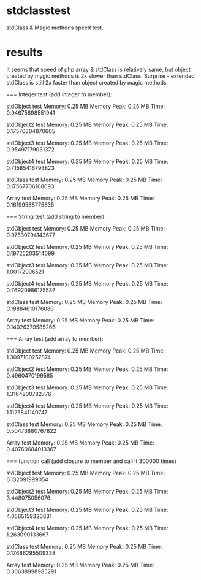 # stdclasstest
stdClass &amp; Magic methods speed test.

# results
It seems that speed of php array & stdClass is relatively same, but object created by mygic methods is 2x slower than stdClass. Surprise - extended stdClass is still 2x faster than object created by magic methods.

=== Integer test (add integer to member): 

stdObject test 
Memory: 0.25 MB 
Memory Peak: 0.25 MB 
Time: 0.94675898551941 

stdObject2 test
Memory: 0.25 MB
Memory Peak: 0.25 MB
Time: 0.17570304870605

stdObject3 test
Memory: 0.25 MB
Memory Peak: 0.25 MB
Time: 0.95497179031372

stdObject4 test
Memory: 0.25 MB
Memory Peak: 0.25 MB
Time: 0.71585416793823

stdClass test
Memory: 0.25 MB
Memory Peak: 0.25 MB
Time: 0.17567706108093

Array test
Memory: 0.25 MB
Memory Peak: 0.25 MB
Time: 0.16199588775635


=== String test (add string to member):

stdObject test
Memory: 0.25 MB
Memory Peak: 0.25 MB
Time: 0.97530794143677

stdObject2 test
Memory: 0.25 MB
Memory Peak: 0.25 MB
Time: 0.19725203514099

stdObject3 test
Memory: 0.25 MB
Memory Peak: 0.25 MB
Time: 1.00172996521

stdObject4 test
Memory: 0.25 MB
Memory Peak: 0.25 MB
Time: 0.76920986175537

stdClass test
Memory: 0.25 MB
Memory Peak: 0.25 MB
Time: 0.19884610176086

Array test
Memory: 0.25 MB
Memory Peak: 0.25 MB
Time: 0.14026379585266


=== Array test (add array to member):

stdObject test
Memory: 0.25 MB
Memory Peak: 0.25 MB
Time: 1.3097100257874

stdObject2 test
Memory: 0.25 MB
Memory Peak: 0.25 MB
Time: 0.4960470199585

stdObject3 test
Memory: 0.25 MB
Memory Peak: 0.25 MB
Time: 1.3164200782776

stdObject4 test
Memory: 0.25 MB
Memory Peak: 0.25 MB
Time: 1.1125841140747

stdClass test
Memory: 0.25 MB
Memory Peak: 0.25 MB
Time: 0.50473880767822

Array test
Memory: 0.25 MB
Memory Peak: 0.25 MB
Time: 0.40760684013367


=== function call (add closure to member and call it 300000 times)

stdObject test
Memory: 0.25 MB
Memory Peak: 0.25 MB
Time: 6.132091999054

stdObject2 test
Memory: 0.25 MB
Memory Peak: 0.25 MB
Time: 3.448075056076

stdObject3 test
Memory: 0.25 MB
Memory Peak: 0.25 MB
Time: 4.0565159320831

stdObject4 test
Memory: 0.25 MB
Memory Peak: 0.25 MB
Time: 1.263090133667

stdClass test
Memory: 0.25 MB
Memory Peak: 0.25 MB
Time: 0.17686295509338

Array test
Memory: 0.25 MB
Memory Peak: 0.25 MB
Time: 0.36638998985291

